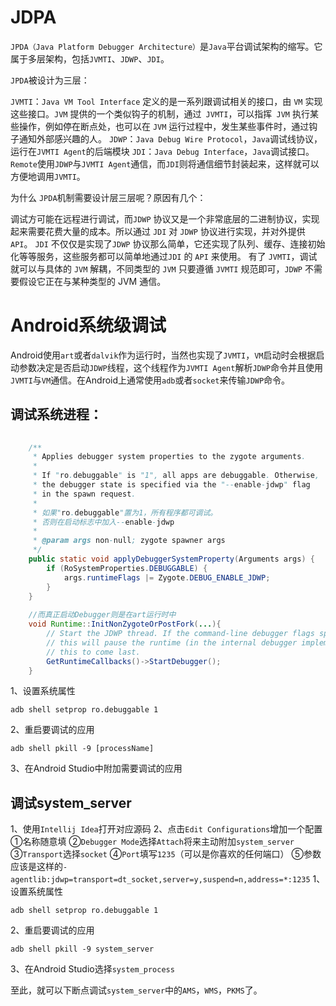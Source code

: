 
# JDPA
`JPDA（Java Platform Debugger Architecture）`是`Java`平台调试架构的缩写。它属于多层架构，包括`JVMTI`、`JDWP`、`JDI`。

`JPDA`被设计为三层：

`JVMTI`：`Java VM Tool Interface` 定义的是一系列跟调试相关的接口，由 `VM` 实现这些接口。`JVM` 提供的一个类似钩子的机制，通过` JVMTI`，可以指挥` JVM` 执行某些操作，例如停在断点处，也可以在 `JVM` 运行过程中，发生某些事件时，通过钩子通知外部感兴趣的人。
`JDWP`：`Java Debug Wire Protocol`，`Java`调试线协议，运行在`JVMTI Agent`的后端模块
`JDI`：`Java Debug Interface`，`Java`调试接口。`Remote`使用`JDWP`与`JVMTI Agent`通信，而`JDI`则将通信细节封装起来，这样就可以方便地调用`JVMTI`。

为什么 `JPDA`机制需要设计层三层呢？原因有几个：

调试方可能在远程进行调试，而`JDWP` 协议又是一个非常底层的二进制协议，实现起来需要花费大量的成本。所以通过 `JDI` 对 `JDWP` 协议进行实现，并对外提供 `API`。
`JDI` 不仅仅是实现了`JDWP` 协议那么简单，它还实现了队列、缓存、连接初始化等等服务，这些服务都可以简单地通过`JDI` 的 `API` 来使用。
有了 `JVMTI`，调试就可以与具体的 `JVM` 解耦，不同类型的 `JVM` 只要遵循 `JVMTI` 规范即可，`JDWP` 不需要假设它正在与某种类型的 JVM 通信。
# Android系统级调试
Android使用`art`或者`dalvik`作为运行时，当然也实现了`JVMTI`，`VM`启动时会根据启动参数决定是否启动`JDWP`线程，这个线程作为`JVMTI Agent`解析`JDWP`命令并且使用`JVMTI`与`VM`通信。在Android上通常使用`adb`或者`socket`来传输`JDWP`命令。
## 调试系统进程：

```java	frameworks/base/core/java/com/android/internal/os/ZygoteConnection.java
        
	/**
     * Applies debugger system properties to the zygote arguments.
     *
     * If "ro.debuggable" is "1", all apps are debuggable. Otherwise,
     * the debugger state is specified via the "--enable-jdwp" flag
     * in the spawn request.
     *
     * 如果"ro.debuggable"置为1，所有程序都可调试。
     * 否则在启动标志中加入--enable-jdwp
     *
     * @param args non-null; zygote spawner args
     */
    public static void applyDebuggerSystemProperty(Arguments args) {
        if (RoSystemProperties.DEBUGGABLE) {
            args.runtimeFlags |= Zygote.DEBUG_ENABLE_JDWP;
        }
    }
    
	//而真正启动Debugger则是在art运行时中
	void Runtime::InitNonZygoteOrPostFork(...){
		// Start the JDWP thread. If the command-line debugger flags specified "suspend=y",
  		// this will pause the runtime (in the internal debugger implementation), so we probably want
  		// this to come last.
  		GetRuntimeCallbacks()->StartDebugger();
	}
```
1、设置系统属性
```shell
adb shell setprop ro.debuggable 1
```
2、重启要调试的应用
```shell
adb shell pkill -9 [processName]
```
3、在Android Studio中附加需要调试的应用

## 调试system_server
1、使用`Intellij Idea`打开对应源码
2、点击`Edit Configurations`增加一个配置
	①名称随意填
	②`Debugger Mode`选择`Attach`将来主动附加`system_server`
	③`Transport`选择`socket`
	④`Port`填写`1235`（可以是你喜欢的任何端口）
	⑤参数应该是这样的`-agentlib:jdwp=transport=dt_socket,server=y,suspend=n,address=*:1235`
1、设置系统属性

```shell
adb shell setprop ro.debuggable 1
```
2、重启要调试的应用

```shell
adb shell pkill -9 system_server
```
3、在Android Studio选择`system_process`

至此，就可以下断点调试`system_server`中的`AMS`，`WMS`，`PKMS`了。
